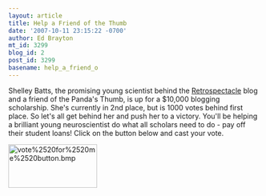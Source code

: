 ```yaml
---
layout: article
title: Help a Friend of the Thumb
date: '2007-10-11 23:15:22 -0700'
author: Ed Brayton
mt_id: 3299
blog_id: 2
post_id: 3299
basename: help_a_friend_o
---
```

Shelley Batts, the promising young scientist behind the [Retrospectacle](http://scienceblogs.com/dispatches/) blog and a friend of the Panda's Thumb, is up for a $10,000 blogging scholarship. She's currently in 2nd place, but is 1000 votes behind first place. So let's all get behind her and push her to a victory. You'll be helping a brilliant young neuroscientist do what all scholars need to do - pay off their student loans! Click on the button below and cast your vote.

[<img src="http://scienceblogs.com/retrospectacle/vote%2520for%2520me%2520button.bmp" alt="vote%2520for%2520me%2520button.bmp" width="177" height="87" />](http://www.collegescholarships.org/blog/2007/10/08/vote-for-the-winner-of-the-2007-blogging-scholarship/)
